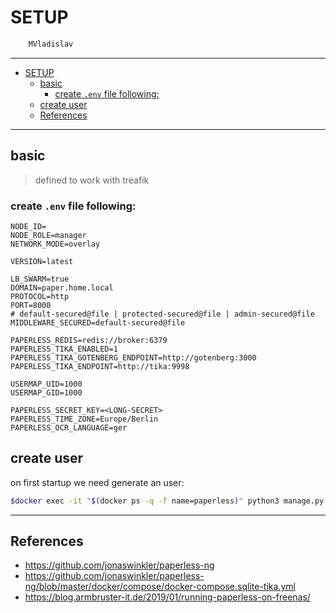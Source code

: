 # SETUP

```sh
    MVladislav
```

---

- [SETUP](#setup)
  - [basic](#basic)
    - [create `.env` file following:](#create-env-file-following)
  - [create user](#create-user)
  - [References](#references)

---

## basic

> defined to work with treafik

### create `.env` file following:

```env
NODE_ID=
NODE_ROLE=manager
NETWORK_MODE=overlay

VERSION=latest

LB_SWARM=true
DOMAIN=paper.home.local
PROTOCOL=http
PORT=8000
# default-secured@file | protected-secured@file | admin-secured@file
MIDDLEWARE_SECURED=default-secured@file

PAPERLESS_REDIS=redis://broker:6379
PAPERLESS_TIKA_ENABLED=1
PAPERLESS_TIKA_GOTENBERG_ENDPOINT=http://gotenberg:3000
PAPERLESS_TIKA_ENDPOINT=http://tika:9998

USERMAP_UID=1000
USERMAP_GID=1000

PAPERLESS_SECRET_KEY=<LONG-SECRET>
PAPERLESS_TIME_ZONE=Europe/Berlin
PAPERLESS_OCR_LANGUAGE=ger
```

## create user

on first startup we need generate an user:

```sh
$docker exec -it "$(docker ps -q -f name=paperless)" python3 manage.py createsuperuser
```

---

## References

- <https://github.com/jonaswinkler/paperless-ng>
- <https://github.com/jonaswinkler/paperless-ng/blob/master/docker/compose/docker-compose.sqlite-tika.yml>
- <https://blog.armbruster-it.de/2019/01/running-paperless-on-freenas/>
